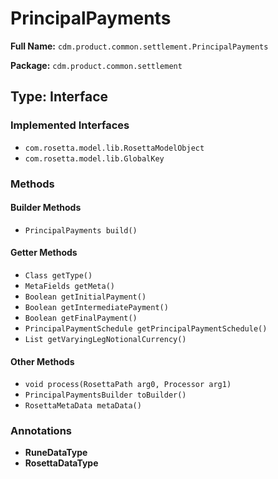 # PrincipalPayments

**Full Name:** `cdm.product.common.settlement.PrincipalPayments`

**Package:** `cdm.product.common.settlement`

## Type: Interface

### Implemented Interfaces

- `com.rosetta.model.lib.RosettaModelObject`
- `com.rosetta.model.lib.GlobalKey`

### Methods

#### Builder Methods

- `PrincipalPayments build()`

#### Getter Methods

- `Class getType()`
- `MetaFields getMeta()`
- `Boolean getInitialPayment()`
- `Boolean getIntermediatePayment()`
- `Boolean getFinalPayment()`
- `PrincipalPaymentSchedule getPrincipalPaymentSchedule()`
- `List getVaryingLegNotionalCurrency()`

#### Other Methods

- `void process(RosettaPath arg0, Processor arg1)`
- `PrincipalPaymentsBuilder toBuilder()`
- `RosettaMetaData metaData()`

### Annotations

- **RuneDataType**
- **RosettaDataType**

